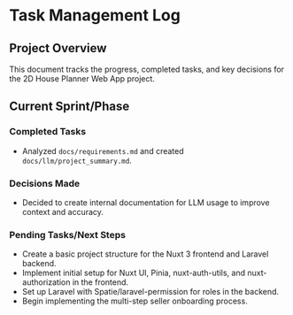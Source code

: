 # Task Management Log

## Project Overview
This document tracks the progress, completed tasks, and key decisions for the 2D House Planner Web App project.

## Current Sprint/Phase

### Completed Tasks
- Analyzed `docs/requirements.md` and created `docs/llm/project_summary.md`.

### Decisions Made
- Decided to create internal documentation for LLM usage to improve context and accuracy.

### Pending Tasks/Next Steps
- Create a basic project structure for the Nuxt 3 frontend and Laravel backend.
- Implement initial setup for Nuxt UI, Pinia, nuxt-auth-utils, and nuxt-authorization in the frontend.
- Set up Laravel with Spatie/laravel-permission for roles in the backend.
- Begin implementing the multi-step seller onboarding process.
